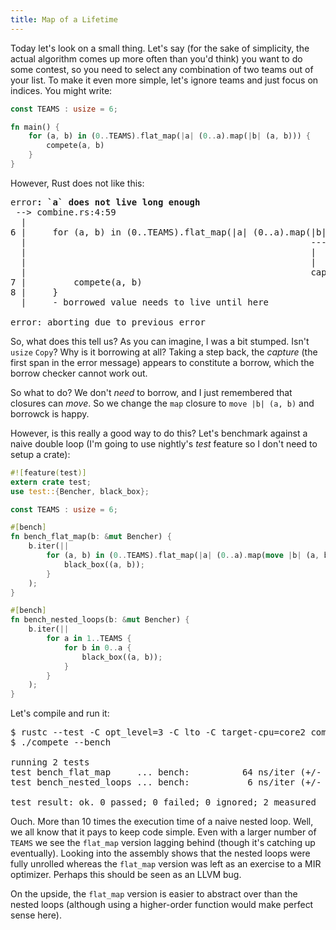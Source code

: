 ```yaml
---
title: Map of a Lifetime
---
```


Today let's look on a small thing. Let's say (for the sake of simplicity, the
actual algorithm comes up more often than you'd think) you want to do some
contest, so you need to select any combination of two teams out of your list.
To make it even more simple, let's ignore teams and just focus on indices. You
might write:

```Rust
const TEAMS : usize = 6;

fn main() {
    for (a, b) in (0..TEAMS).flat_map(|a| (0..a).map(|b| (a, b))) {
        compete(a, b)
    }
}
```

However, Rust does not like this:

<pre class="highlight">
<span class="gr">error</span><b>: `a` does not live long enough</b>
<span class="nb"> --></span> combine.rs:4:59
<span class="nb">  |</span>
<span class="nb">6 |</span>     for (a, b) in (0..TEAMS).flat_map(|a| (0..a).map(|b| (a, b))) {
<span class="nb">  |                                                      ---</span>  <span class="gr">^</span>    <span class="nb">- borrowed value only lives until here</span>
<span class="nb">  |                                                      |</span>    <span class="gr">|</span>
<span class="nb">  |                                                      |</span>    <span class="gr">does not live long enough</span>
<span class="nb">  |                                                      capture occurs here</span>
<span class="nb">7 |</span>         compete(a, b)
<span class="nb">8 |</span>     }
<span class="nb">  |     - borrowed value needs to live until here</span>

error: aborting due to previous error
</pre>

So, what does this tell us? As you can imagine, I was a bit stumped. Isn't
`usize` `Copy`? Why is it borrowing at all? Taking a step back, the *capture*
(the first span in the error message) appears to constitute a borrow, which the
borrow checker cannot work out.

So what to do? We don't *need* to borrow, and I just remembered that closures
can *move*. So we change the `map` closure to `move |b| (a, b)` and borrowck is
happy.

However, is this really a good way to do this? Let's benchmark against a naive
double loop (I'm going to use nightly's *test* feature so I don't need to setup
a crate):

```rust
#![feature(test)]
extern crate test;
use test::{Bencher, black_box};

const TEAMS : usize = 6;

#[bench]
fn bench_flat_map(b: &mut Bencher) {
    b.iter(||
        for (a, b) in (0..TEAMS).flat_map(|a| (0..a).map(move |b| (a, b))) {
            black_box((a, b));
        }
    );
}

#[bench]
fn bench_nested_loops(b: &mut Bencher) {
    b.iter(||
        for a in 1..TEAMS {
            for b in 0..a {
                black_box((a, b));
            }
        }
    );
}
```

Let's compile and run it:

<pre class="highlight">
$ rustc --test -C opt_level=3 -C lto -C target-cpu=core2 compete.rs
$ ./compete --bench

running 2 tests
test bench_flat_map     ... <span class="vg">bench</span>:          64 ns/iter (+/- 0)
test bench_nested_loops ... <span class="vg">bench</span>:           6 ns/iter (+/- 0)

test result: <span class="sr">ok</span>. 0 passed; 0 failed; 0 ignored; 2 measured
</pre>

Ouch. More than 10 times the execution time of a naive nested loop. Well, we
all know that it pays to keep code simple. Even with a larger number of `TEAMS`
we see the `flat_map` version lagging behind (though it's catching up
eventually). Looking into the assembly shows that the nested loops were fully
unrolled whereas the `flat_map` version was left as an exercise to a MIR
optimizer. Perhaps this should be seen as an LLVM bug.

On the upside, the `flat_map` version is easier to abstract over than the
nested loops (although using a higher-order function would make perfect sense
here).

